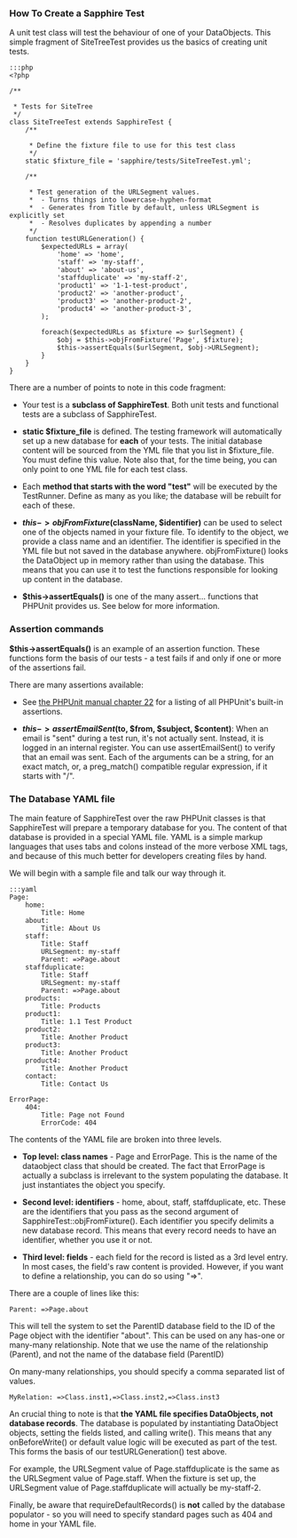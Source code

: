 ###  How To Create a Sapphire Test 

A unit test class will test the behaviour of one of your DataObjects.  This simple fragment of SiteTreeTest provides us
the basics of creating unit tests.

	:::php
	<?php
	
	/**

	 * Tests for SiteTree
	 */
	class SiteTreeTest extends SapphireTest {
		/**

		 * Define the fixture file to use for this test class
		 */
		static $fixture_file = 'sapphire/tests/SiteTreeTest.yml';
	
		/**

		 * Test generation of the URLSegment values.
		 *  - Turns things into lowercase-hyphen-format
		 *  - Generates from Title by default, unless URLSegment is explicitly set
		 *  - Resolves duplicates by appending a number
		 */
		function testURLGeneration() {
			$expectedURLs = array(
				'home' => 'home',
				'staff' => 'my-staff',
				'about' => 'about-us',
				'staffduplicate' => 'my-staff-2',
				'product1' => '1-1-test-product',
				'product2' => 'another-product',
				'product3' => 'another-product-2',
				'product4' => 'another-product-3',
			);
			
			foreach($expectedURLs as $fixture => $urlSegment) {
				$obj = $this->objFromFixture('Page', $fixture);
				$this->assertEquals($urlSegment, $obj->URLSegment);
			}
		}
	}
	


There are a number of points to note in this code fragment:


*  Your test is a **subclass of SapphireTest**.  Both unit tests and functional tests are a subclass of SapphireTest.

*  **static $fixture_file** is defined.  The testing framework will automatically set up a new database for **each** of
your tests.  The initial database content will be sourced from the YML file that you list in $fixture_file.  You must
define this value.  Note also that, for the time being, you can only point to one YML file for each test class.

*  Each **method that starts with the word "test"** will be executed by the TestRunner.  Define as many as you like; the
database will be rebuilt for each of these.

*  **$this->objFromFixture($className, $identifier)** can be used to select one of the objects named in your fixture
file.  To identify to the object, we provide a class name and an identifier.  The identifier is specified in the YML
file but not saved in the database anywhere.  objFromFixture() looks the DataObject up in memory rather than using the
database.  This means that you can use it to test the functions responsible for looking up content in the database.

*  **$this->assertEquals()** is one of the many assert... functions that PHPUnit provides us.  See below for more
information.


### Assertion commands

**$this->assertEquals()** is an example of an assertion function.  These functions form the basis of our tests - a test
fails if and only if one or more of the assertions fail.  


There are many assertions available:


*  See [the PHPUnit manual chapter 22](http://www.phpunit.de/pocket_guide/3.2/en/api.html#api.assert.tables.assertions)
for a listing of all PHPUnit's built-in assertions.

*  **$this->assertEmailSent($to, $from, $subject, $content)**:  When an email is "sent" during a test run, it's not
actually sent.  Instead, it is logged in an internal register.  You can use assertEmailSent() to verify that an email
was sent.  Each of the arguments can be a string, for an exact match, or, a preg_match() compatible regular expression,
if it starts with "/".

### The Database YAML file

The main feature of SapphireTest over the raw PHPUnit classes is that SapphireTest will prepare a temporary database for
you.  The content of that database is provided in a special YAML file.  YAML is a simple markup languages that uses tabs
and colons instead of the more verbose XML tags, and because of this much better for developers creating files by hand.

We will begin with a sample file and talk our way through it.

	:::yaml
	Page:
	    home:
	        Title: Home
	    about:
	        Title: About Us
	    staff:
	        Title: Staff
	        URLSegment: my-staff
	        Parent: =>Page.about
	    staffduplicate:
	        Title: Staff
	        URLSegment: my-staff
	        Parent: =>Page.about
	    products:
	        Title: Products
	    product1:
	        Title: 1.1 Test Product
	    product2:
	        Title: Another Product
	    product3:
	        Title: Another Product
	    product4:
	        Title: Another Product
	    contact:
	        Title: Contact Us
	        
	ErrorPage:
	    404:
	        Title: Page not Found
	        ErrorCode: 404


The contents of the YAML file are broken into three levels.


*  **Top level: class names** - Page and ErrorPage.  This is the name of the dataobject class that should be created. 
The fact that ErrorPage is actually a subclass is irrelevant to the system populating the database.  It just
instantiates the object you specify.

*  **Second level: identifiers** - home, about, staff, staffduplicate, etc.  These are the identifiers that you pass as
the second argument of SapphireTest::objFromFixture().  Each identifier you specify delimits a new database record. 
This means that every record needs to have an identifier, whether you use it or not.

*  **Third level: fields** - each field for the record is listed as a 3rd level entry.  In most cases, the field's raw
content is provided.  However, if you want to define a relationship, you can do so using "=>".

There are a couple of lines like this:

	
	Parent: =>Page.about


This will tell the system to set the ParentID database field to the ID of the Page object with the identifier "about". 
This can be used on any has-one or many-many relationship.  Note that we use the name of the relationship (Parent), and
not the name of the database field (ParentID)

On many-many relationships, you should specify a comma separated list of values.

	
	MyRelation: =>Class.inst1,=>Class.inst2,=>Class.inst3


An crucial thing to note is that **the YAML file specifies DataObjects, not database records**.  The database is
populated by instantiating DataObject objects, setting the fields listed, and calling write().  This means that any
onBeforeWrite() or default value logic will be executed as part of the test.  This forms the basis of our
testURLGeneration() test above.

For example, the URLSegment value of Page.staffduplicate is the same as the URLSegment value of Page.staff.  When the
fixture is set up, the URLSegment value of Page.staffduplicate will actually be my-staff-2.

Finally, be aware that requireDefaultRecords() is **not** called by the database populator - so you will need to specify
standard pages such as 404 and home in your YAML file.
